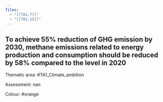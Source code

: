 ```yaml
---
files:
  - "[[TA1.7]]"
  - "[[TA1.15]]"
---
```

## To achieve 55% reduction of GHG emission by 2030, methane emissions related to energy production and consumption should be reduced by 58% compared to the level in 2020

Thematic area: #TA1_Climate_ambition

Assessment: nan

Colour: #orange